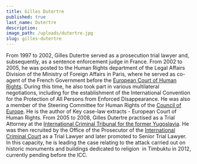 ```yaml
---
title: Gilles Dutertre
published: true
last_name: Dutertre
description:
image_path: /uploads/dutertre.jpg
slug: gilles-dutertre
---
```



From 1997 to 2002, Gilles Dutertre served as a prosecution trial lawyer and, subsequently, as a sentence enforcement judge in France. From 2002 to 2005, he was posted to the Human Rights department of the Legal Affairs Division of the Ministry of Foreign Affairs in Paris, where he served as co-agent of the French Government before the [European Court of Human Rights](http://www.echr.coe.int/Pages/home.aspx?p=home). During this time, he also took part in various multilateral negotiations, including for the establishment of the International Convention for the Protection of All Persons from Enforced Disappearance. He was also a member of the Steering Committee for Human Rights of the [Council of Europe](http://www.coe.int/en/web/human-rights-rule-of-law/home). He is the author of Key case-law extracts - European Court of Human Rights. From 2005 to 2008, Gilles Dutertre practised as a Trial Attorney at the [International Criminal Tribunal for the former Yugoslavia](http://www.icty.org/). He was then recruited by the Office of the Prosecutor of the [International Criminal Court](https://www.icc-cpi.int/) as a Trial Lawyer and later promoted to Senior Trial Lawyer. In this capacity, he is leading the case relating to the attack carried out on historic monuments and buildings dedicated to religion&nbsp; in Timbuktu in 2012, currently pending before the ICC.